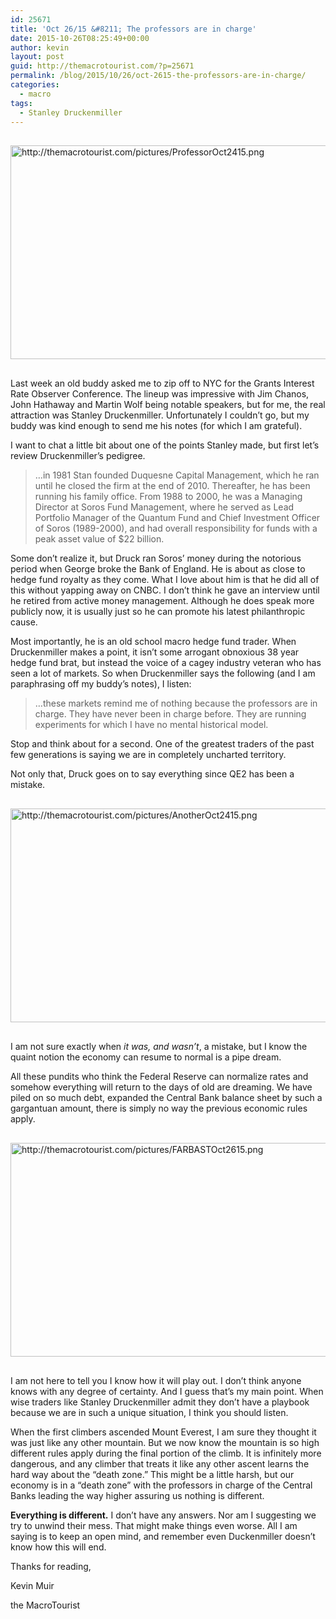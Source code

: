 ```yaml
---
id: 25671
title: 'Oct 26/15 &#8211; The professors are in charge'
date: 2015-10-26T08:25:49+00:00
author: kevin
layout: post
guid: http://themacrotourist.com/?p=25671
permalink: /blog/2015/10/26/oct-2615-the-professors-are-in-charge/
categories:
  - macro
tags:
  - Stanley Druckenmiller
---
```


  <img src="http://themacrotourist.com/pictures/ProfessorOct2415.png" style="margin:30px auto;display:block;" alt="http://themacrotourist.com/pictures/ProfessorOct2415.png" width="600" height="342">

Last week an old buddy asked me to zip off to NYC for the Grants Interest Rate Observer Conference. The lineup was impressive with Jim Chanos, John Hathaway and Martin Wolf being notable speakers, but for me, the real attraction was Stanley Druckenmiller. Unfortunately I couldn&#8217;t go, but my buddy was kind enough to send me his notes (for which I am grateful). 

I want to chat a little bit about one of the points Stanley made, but first let&#8217;s review Druckenmiller&#8217;s pedigree.

> &#8230;in 1981 Stan founded Duquesne Capital Management, which he ran until he closed the firm at the end of 2010. Thereafter, he has been running his family office. From 1988 to 2000, he was a Managing Director at Soros Fund Management, where he served as Lead Portfolio Manager of the Quantum Fund and Chief Investment Officer of Soros (1989-2000), and had overall responsibility for funds with a peak asset value of $22 billion.

Some don&#8217;t realize it, but Druck ran Soros&#8217; money during the notorious period when George broke the Bank of England. He is about as close to hedge fund royalty as they come. What I love about him is that he did all of this without yapping away on CNBC. I don&#8217;t think he gave an interview until he retired from active money management. Although he does speak more publicly now, it is usually just so he can promote his latest philanthropic cause. 

Most importantly, he is an old school macro hedge fund trader. When Druckenmiller makes a point, it isn&#8217;t some arrogant obnoxious 38 year hedge fund brat, but instead the voice of a cagey industry veteran who has seen a lot of markets. So when Druckenmiller says the following (and I am paraphrasing off my buddy&#8217;s notes), I listen:

> &#8230;these markets remind me of nothing because the professors are in charge. They have never been in charge before. They are running experiments for which I have no mental historical model.

Stop and think about for a second. One of the greatest traders of the past few generations is saying we are in completely uncharted territory. 

Not only that, Druck goes on to say everything since QE2 has been a mistake.


  <img src="http://themacrotourist.com/pictures/AnotherOct2415.png" style="margin:30px auto;display:block;" alt="http://themacrotourist.com/pictures/AnotherOct2415.png" width="600" height="342">

I am not sure exactly when _it was, and wasn&#8217;t_, a mistake, but I know the quaint notion the economy can resume to normal is a pipe dream. 

All these pundits who think the Federal Reserve can normalize rates and somehow everything will return to the days of old are dreaming. We have piled on so much debt, expanded the Central Bank balance sheet by such a gargantuan amount, there is simply no way the previous economic rules apply.


  <img src="http://themacrotourist.com/pictures/FARBASTOct2615.png" style="margin:30px auto;display:block;" alt="http://themacrotourist.com/pictures/FARBASTOct2615.png" width="600" height="342">

I am not here to tell you I know how it will play out. I don&#8217;t think anyone knows with any degree of certainty. And I guess that&#8217;s my main point. When wise traders like Stanley Druckenmiller admit they don&#8217;t have a playbook because we are in such a unique situation, I think you should listen. 

When the first climbers ascended Mount Everest, I am sure they thought it was just like any other mountain. But we now know the mountain is so high different rules apply during the final portion of the climb. It is infinitely more dangerous, and any climber that treats it like any other ascent learns the hard way about the &#8220;death zone.&#8221; This might be a little harsh, but our economy is in a &#8220;death zone&#8221; with the professors in charge of the Central Banks leading the way higher assuring us nothing is different. 

**Everything is different.** I don&#8217;t have any answers. Nor am I suggesting we try to unwind their mess. That might make things even worse. All I am saying is to keep an open mind, and remember even Duckenmiller doesn&#8217;t know how this will end.

Thanks for reading,
  
Kevin Muir
  
the MacroTourist